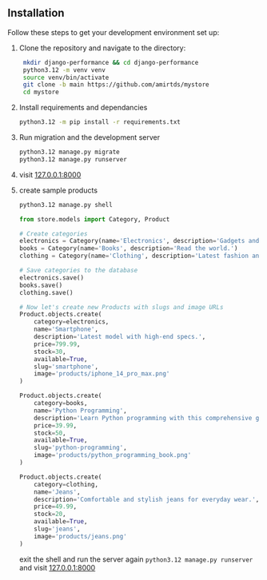 ## Installation

Follow these steps to get your development environment set up:

1. Clone the repository and navigate to the directory:

   ```sh
    mkdir django-performance && cd django-performance
    python3.12 -m venv venv
    source venv/bin/activate
    git clone -b main https://github.com/amirtds/mystore
    cd mystore
   ```
2. Install requirements and dependancies

    ```sh
    python3.12 -m pip install -r requirements.txt
    ```
3. Run migration and the development server

    ```sh
    python3.12 manage.py migrate
    python3.12 manage.py runserver
    ```
4. visit [127.0.0.1:8000](https://127.0.0.1:8000)

5. create sample products

    ```bash
    python3.12 manage.py shell
    ```

    ```py
    from store.models import Category, Product

    # Create categories
    electronics = Category(name='Electronics', description='Gadgets and electronic devices.')
    books = Category(name='Books', description='Read the world.')
    clothing = Category(name='Clothing', description='Latest fashion and trends.')

    # Save categories to the database
    electronics.save()
    books.save()
    clothing.save()

    # Now let's create new Products with slugs and image URLs
    Product.objects.create(
        category=electronics,
        name='Smartphone',
        description='Latest model with high-end specs.',
        price=799.99,
        stock=30,
        available=True,
        slug='smartphone',
        image='products/iphone_14_pro_max.png'
    )

    Product.objects.create(
        category=books,
        name='Python Programming',
        description='Learn Python programming with this comprehensive guide.',
        price=39.99,
        stock=50,
        available=True,
        slug='python-programming',
        image='products/python_programming_book.png'
    )

    Product.objects.create(
        category=clothing,
        name='Jeans',
        description='Comfortable and stylish jeans for everyday wear.',
        price=49.99,
        stock=20,
        available=True,
        slug='jeans',
        image='products/jeans.png'
    )
    ```

    exit the shell and run the server again `python3.12 manage.py runserver`  and visit [127.0.0.1:8000](https://127.0.0.1:8000)
